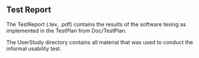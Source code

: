 ## Test Report ##

The TestReport (.tex, .pdf) contains the results of the software tesing
as implemented in the TestPlan from Doc/TestPlan.

The UserStudy directory contains all material that was used to conduct
the informal usability test.